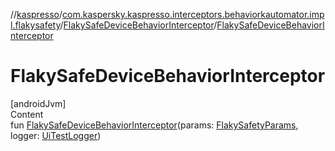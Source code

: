 //[kaspresso](../../index.md)/[com.kaspersky.kaspresso.interceptors.behaviorkautomator.impl.flakysafety](../index.md)/[FlakySafeDeviceBehaviorInterceptor](index.md)/[FlakySafeDeviceBehaviorInterceptor](-flaky-safe-device-behavior-interceptor.md)



# FlakySafeDeviceBehaviorInterceptor  
[androidJvm]  
Content  
fun [FlakySafeDeviceBehaviorInterceptor](-flaky-safe-device-behavior-interceptor.md)(params: [FlakySafetyParams](../../com.kaspersky.kaspresso.params/-flaky-safety-params/index.md), logger: [UiTestLogger](../../com.kaspersky.kaspresso.logger/-ui-test-logger/index.md))  



